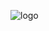 
![logo](https://github.com/svetlanasieber/Software-Engineering--Path-SoftUni/assets/135451084/3248881c-aff0-4964-968c-3130d419fe33)
